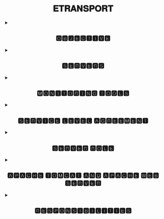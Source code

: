 <h1 align="center">𝐄𝐓𝐑𝐀𝐍𝐒𝐏𝐎𝐑𝐓</h1>
<details>
<summary><h2 align="center">🅾🅱🅹🅴🅲🆃🅸🆅🅴</h2></summary>
A short description about my understanding and basic knowledge gained from Etransport Monitoring and SOP Etransport sheets.
  
<p align="center">
<img src="https://github.com/additivats01/tasks/blob/master/Images/etransport03-1.png" height=400 >
</p>
</details>
<details>
<summary><h2 align="center">🆂🅴🆁🆅🅴🆁🆂</h2></summary>
  
  
  <h2> 𝐒𝐞𝐫𝐯𝐞𝐫𝐬 𝐰𝐞 𝐡𝐚𝐯𝐞 𝐭𝐨 𝐦𝐨𝐧𝐢𝐭𝐨𝐫 𝐢𝐧 𝐄𝐓𝐑𝐀𝐍𝐒𝐏𝐎𝐑𝐓 𝐚𝐫𝐞:</h2>
  
  
 - <h2> E̲c̲h̲a̲l̲l̲a̲n̲  </h2>   ( Electronic Challan for Fine,and other traffic offences)
  
 - <h2> V̲a̲h̲a̲n̲    </h2>   ( RTO activities - Registration , Fitness, Permit etc.)
 
 - <h2> S̲a̲r̲a̲t̲h̲i̲   </h2>   ( Vehicle licensing for Driving)

- <h2> D̲a̲t̲a̲l̲a̲k̲e̲   </h2>   ( Cloud for data storage)
 
 - <h2> P̲U̲C̲C̲      </h2>   (Pollution Under Control certificate of vehicles)
 
 - <h2> I̲T̲M̲S̲      </h2>   (Intelligent Transportation Management System)
 
 - <h2> D̲T̲P̲     </h2>     (Delhi Traffic Police)
 
 - <h2> M̲p̲a̲r̲i̲v̲a̲h̲a̲n̲  </h2> (Application to check RC, DL status)
 </details>
 
 <details>
 <summary><h2 align="center">🅼🅾🅽🅸🆃🅾🆁🅸🅽🅶 🆃🅾🅾🅻🆂</h2></summary>
 
 <h3>About Monitoring Tools</h3>
 
 
 - <h2> 𝐍𝐀𝐆𝐈𝐎𝐒 </h2>


Nagios, is a free and open-source computer-software application that monitors systems, networks and infrastructure. Nagios offers monitoring and alerting services for servers, switches, applications and services. It alerts users when things go wrong and alerts them a second time when the problem has been resolved.

<p align="center">
<img src="https://github.com/additivats01/tasks/blob/master/Images/Comprehensive_Monitoring_Drop2.jpg" height=300 >
 </P>
- <h2>GRAFFANA</h2>


Grafana is a multi-platform open source analytics and interactive visualization web application. It provides charts, graphs, and alerts for the web when connected to supported data sources.


<p align="center">
<img align="middle" src="https://github.com/additivats01/tasks/blob/master/Images/Grafana_dashboard-1-1480x740.png" height=300 >
</p>
</details>

 <details>
 <summary><h2 align="center">🆂🅴🆁🆅🅸🅲🅴 🅻🅴🆅🅴🅻 🅰🅶🆁🅴🅴🅼🅴🅽🆃</h2></summary>
 
 <h3> 𝓖𝓪𝓽𝓱𝓮𝓻𝓮𝓭 𝓴𝓷𝓸𝔀𝓵𝓮𝓭𝓰𝓮 𝓪𝓫𝓸𝓾𝓽 𝓢𝓛𝓐:</h3>

SLA stands for the “service-level agreement.” It is an agreement between a party that offers some service(s) and users of those service(s). The contract includes the list of services and highlights the quality standards that the provider should follow to guarantee customer satisfaction. The 3 Types of SLA are:


-  Customer-based SLA


- Service-oriented SLA


- Multi-level SLA

</details>

<details>
 <summary><h2 align="center">🆂🅴🆁🆅🅴🆁 🆁🅾🅻🅴</h2></summary>
 
 <h2> 𝒮𝓉𝓊𝒹𝒾𝑒𝒹 𝒶𝒷𝑜𝓊𝓉 𝓈𝑒𝓇𝓋𝑒𝓇 𝓇𝑜𝓁𝑒𝓈 𝓌𝒾𝓉𝒽 𝒹𝒾𝒻𝒻𝑒𝓇𝑒𝓃𝓉 𝐼𝒫 𝒶𝒹𝒹𝓇𝑒𝓈𝓈 : </h2>

<h2>𝐄𝐜𝐡𝐚𝐥𝐥𝐚𝐧 𝐒𝐄𝐑𝐕𝐄𝐑 </h2>

- EChallan is process of generating Challan cum receipt for the violation against MV Act and printing the same using electronic device.
- Application services running are: 10.246.40.134, 10.246.40.149
- On Echallan application servers we use apache and docker instance to deliever web services on apache 1 to 5 instance (port 83,84,85,87,88) 
- On these servers we are also working on Cronjobs trigerring via monitoring tools to verify all cronjobs are working fine or not.

<h2>𝐕𝐚𝐡𝐚𝐧 𝐒𝐄𝐑𝐕𝐄𝐑 </h2>

- VAHAN is a highly flexible and comprehensive system that takes care of all the burdensome activities of Vehicle Registration, leaving the Transport Department        to deal with more important business issues. The software enables the processes at RTO/DTO/MLO/SDM involving Vehicle Registration, Fitness, Taxes, Permits & Enforcement to get computerized. 
- Application services running are: 10.246.40.176 , 10.246.40.142,  10.246.40.158,  10.246.40.139,  10.246.40.152 
- On vahan servers, Multiple Tomcat instances are running to deliever web servives through these port no :- 81, 82, 83, 85, 86, 87, 88, 89, 90, 91, 92, 93, 94,     95.
- On these servers we are monitoring Tomcat,hang,war and AV status services via monitoring tools to check services are working properly or not.

<h2>𝐒𝐚𝐫𝐭𝐡𝐢 𝐒𝐄𝐑𝐕𝐄𝐑</h2>

<h2>𝐏𝐚𝐫𝐢𝐯𝐡𝐚𝐧 𝐒𝐄𝐑𝐕𝐄𝐑</h2>
<h2>𝐃𝐓𝐏(𝐃𝐞𝐥𝐡𝐢 𝐓𝐫𝐚𝐟𝐟𝐢𝐜 𝐏𝐨𝐥𝐥𝐢𝐜𝐞) 𝐒𝐄𝐑𝐕𝐄𝐑</h2>
<h2></h2>
<h2></h2>
<h2></h2>

</details>

<details>
<summary><h2 align="center"> 🅰🅿🅰🅲🅷🅴 🆃🅾🅼🅲🅰🆃 🅰🅽🅳 🅰🅿🅰🅲🅷🅴 🆆🅴🅱 🆂🅴🆁🆅🅴🆁</h2></summary>
 
<h3> 
𝓑𝓪𝓼𝓲𝓬 𝓚𝓷𝓸𝔀𝓵𝓮𝓭𝓰𝓮 𝓪𝓫𝓸𝓾𝓽 𝓐𝓹𝓪𝓬𝓱𝓮 𝓣𝓸𝓶𝓬𝓪𝓽 𝓢𝓮𝓻𝓿𝓮𝓻 𝓐𝓝𝓓 𝓐𝓹𝓪𝓬𝓱𝓮 𝓦𝓮𝓫 𝓢𝓮𝓻𝓿𝓮𝓻:
</h3>

|𝐀𝐩𝐚𝐜𝐡𝐞 𝐓𝐨𝐦𝐜𝐚𝐭 𝐒𝐞𝐫𝐯𝐞𝐫|𝐀𝐩𝐚𝐜𝐡𝐞 𝐖𝐞𝐛 𝐒𝐞𝐫𝐯𝐞𝐫|
| :------------: | :------------: | 
|This server is a JSP/Servlet container.| This server is a HTTP server. It serves the file through the HTTP protocol.|
|It can handle both static pages and dynamic pages. The dynamic pages are generated using servlet and JSP.|It can handle static pages which are generated using HTML.It can handle dynamic content which are coded in PHP , Ruby or other languages only through add-on modules offered by Apache or any other client.|
|It can be used only for hosting JAVA based code. | It can be used to host applications written in any programming language. |
</details>

<details>
<summary><h2 align="center"> 🆁🅴🆂🅿🅾🅽🆂🅸🅱🅸🅻🅸🆃🅸🅴🆂</h2></summary>
  
|𝐒.𝐍𝐎|𝐑𝐄𝐒𝐏𝐎𝐍𝐒𝐈𝐁𝐈𝐋𝐈𝐓𝐈𝐄𝐒|
| :------------: | :------------: | 
|`1`|Primary responsibility of all the team members is to Monitor all the servers and raise the issue if any alert comes.|
|`2`|To monitor all the servers using our monitoring tools. First three nagios tools - AWS nagios, .241 nagios, 59.8 nagios & Two grafanas - .241 grafana and  .59.8 grafana|
|`3`|All the member need to ensure particularly who is in shift and that if any alert comes on any server, that alert is sent to related group|
|`4`|If any alert exceeds 5 minutes then need to follow first level escalation matrix procedure.|
|`5`|If any alert exceeds 20 minutes then need to follow second level escalation matrix procedure.|
|`6`|If any alert exceeds beyond 1 hour then its mandatory to escalate with analysis report.|
|`7`|All problems are needed to be informed three way. 1. Whatsapp Group. 2. Telephonic communication. 3. Email|
|`8`|Detail of contact and email of concern person are in contact section|
|`9`|Need to ensure that every alert should be sent after properly checking the details|
|`10`|Also need to ensure that every alert should go to concerned person and domain.|
|`11`|It is responsibility of all the team members and specially who is in shift to prepare analysis report ,if client asks.|
|`12`|It is responsibility of all the team members to take care of all three nagios servers and other applications.|
|`13`|To ensure that inform and pass all necessary information to all the team member|
|`14`|It is responsibility of all the team member to maintain office etiquette and discipline.|
</details>






 
 


  
